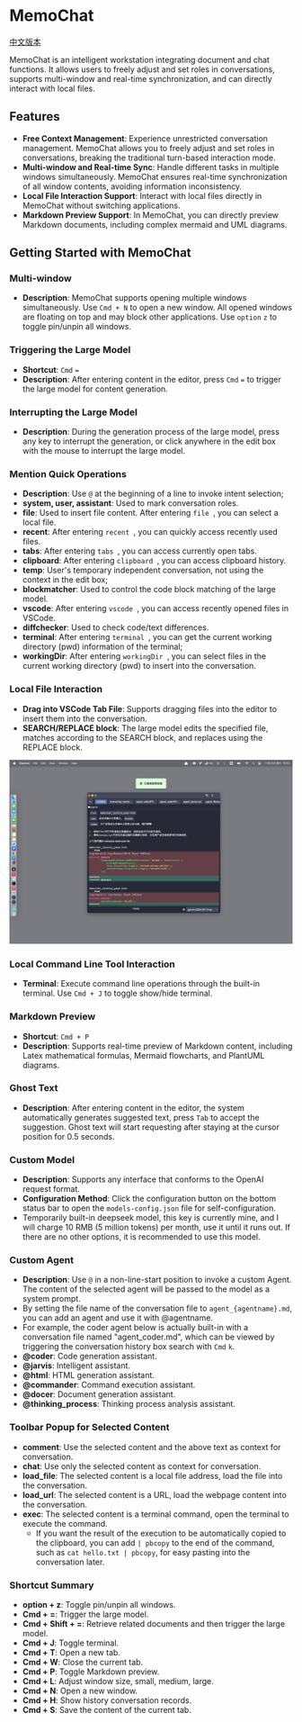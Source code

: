 # MemoChat
[中文版本](README.md)

MemoChat is an intelligent workstation integrating document and chat functions. It allows users to freely adjust and set roles in conversations, supports multi-window and real-time synchronization, and can directly interact with local files.

## Features

- **Free Context Management**: Experience unrestricted conversation management. MemoChat allows you to freely adjust and set roles in conversations, breaking the traditional turn-based interaction mode.
- **Multi-window and Real-time Sync**: Handle different tasks in multiple windows simultaneously. MemoChat ensures real-time synchronization of all window contents, avoiding information inconsistency.
- **Local File Interaction Support**: Interact with local files directly in MemoChat without switching applications.
- **Markdown Preview Support**: In MemoChat, you can directly preview Markdown documents, including complex mermaid and UML diagrams.

## Getting Started with MemoChat

### Multi-window
- **Description**: MemoChat supports opening multiple windows simultaneously. Use `Cmd + N` to open a new window. All opened windows are floating on top and may block other applications. Use `option` `z` to toggle pin/unpin all windows.

### Triggering the Large Model
- **Shortcut**: `Cmd` `=`
- **Description**: After entering content in the editor, press `Cmd` `=` to trigger the large model for content generation.

### Interrupting the Large Model
- **Description**: During the generation process of the large model, press any key to interrupt the generation, or click anywhere in the edit box with the mouse to interrupt the large model.

### Mention Quick Operations
- **Description**: Use `@` at the beginning of a line to invoke intent selection;
- **system, user, assistant**: Used to mark conversation roles.
- **file**: Used to insert file content. After entering `file `, you can select a local file.
- **recent**: After entering `recent `, you can quickly access recently used files.
- **tabs**: After entering `tabs `, you can access currently open tabs.
- **clipboard**: After entering `clipboard `, you can access clipboard history.
- **temp**: User's temporary independent conversation, not using the context in the edit box;
- **blockmatcher**: Used to control the code block matching of the large model.
- **vscode**: After entering `vscode `, you can access recently opened files in VSCode.
- **diffchecker**: Used to check code/text differences.
- **terminal**: After entering `terminal `, you can get the current working directory (pwd) information of the terminal;
- **workingDir**: After entering `workingDir `, you can select files in the current working directory (pwd) to insert into the conversation.

### Local File Interaction
- **Drag into VSCode Tab File**: Supports dragging files into the editor to insert them into the conversation.
- **SEARCH/REPLACE block**: The large model edits the specified file, matches according to the SEARCH block, and replaces using the REPLACE block.

<p align="center">
  <img src="images/Local_File_Interaction.png" alt="Local File Interaction" width="600"/>
</p>

### Local Command Line Tool Interaction
- **Terminal**: Execute command line operations through the built-in terminal. Use `Cmd + J` to toggle show/hide terminal.

### Markdown Preview
- **Shortcut**: `Cmd + P`
- **Description**: Supports real-time preview of Markdown content, including Latex mathematical formulas, Mermaid flowcharts, and PlantUML diagrams.

### Ghost Text
- **Description**: After entering content in the editor, the system automatically generates suggested text, press `Tab` to accept the suggestion. Ghost text will start requesting after staying at the cursor position for 0.5 seconds.

### Custom Model
- **Description**: Supports any interface that conforms to the OpenAI request format.
- **Configuration Method**: Click the configuration button on the bottom status bar to open the `models-config.json` file for self-configuration.
- Temporarily built-in deepseek model, this key is currently mine, and I will charge 10 RMB (5 million tokens) per month, use it until it runs out. If there are no other options, it is recommended to use this model.

### Custom Agent
- **Description**: Use `@` in a non-line-start position to invoke a custom Agent. The content of the selected agent will be passed to the model as a system prompt.
- By setting the file name of the conversation file to `agent_{agentname}.md`, you can add an agent and use it with @agentname.
- For example, the coder agent below is actually built-in with a conversation file named "agent_coder.md", which can be viewed by triggering the conversation history box search with `Cmd` `k`.
- **@coder**: Code generation assistant.
- **@jarvis**: Intelligent assistant.
- **@html**: HTML generation assistant.
- **@commander**: Command execution assistant.
- **@docer**: Document generation assistant.
- **@thinking_process**: Thinking process analysis assistant.

### Toolbar Popup for Selected Content
- **comment**: Use the selected content and the above text as context for conversation.
- **chat**: Use only the selected content as context for conversation.
- **load_file**: The selected content is a local file address, load the file into the conversation.
- **load_url**: The selected content is a URL, load the webpage content into the conversation.
- **exec**: The selected content is a terminal command, open the terminal to execute the command.
	- If you want the result of the execution to be automatically copied to the clipboard, you can add `| pbcopy` to the end of the command, such as `cat hello.txt | pbcopy`, for easy pasting into the conversation later.

### Shortcut Summary
- **option + z**: Toggle pin/unpin all windows.
- **Cmd + =**: Trigger the large model.
- **Cmd + Shift + =**: Retrieve related documents and then trigger the large model.
- **Cmd + J**: Toggle terminal.
- **Cmd + T**: Open a new tab.
- **Cmd + W**: Close the current tab.
- **Cmd + P**: Toggle Markdown preview.
- **Cmd + L**: Adjust window size, small, medium, large.
- **Cmd + N**: Open a new window.
- **Cmd + H**: Show history conversation records.
- **Cmd + S**: Save the content of the current tab.